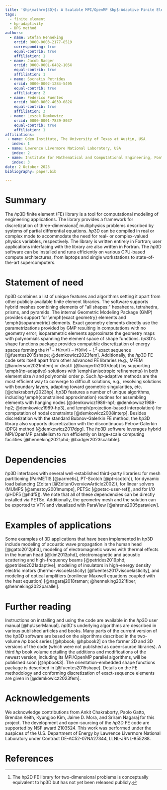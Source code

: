```yaml
---
title: '$hp\mathrm{3D}$: A Scalable MPI/OpenMP $hp$-Adaptive Finite Element Software Library for Complex Multiphysics Applications'
tags:
  - finite element
  - hp-adaptivity
  - DPG method
authors:
  - name: Stefan Henneking
    orcid: 0000-0003-2177-8519
    corresponding: true
    equal-contrib: true
    affiliation: 1
  - name: Jacob Badger
    orcid: 0000-0001-6482-105X
    equal-contrib: true
    affiliation: 1
  - name: Socratis Petrides
    orcid: 0000-0002-1284-5495
    equal-contrib: true
    affiliation: 2
  - name: Federico Fuentes
    orcid: 0000-0002-4039-082X
    equal-contrib: true
    affiliation: 3
  - name: Leszek Demkowicz
    orcid: 0000-0001-7839-8037
    equal-contrib: true
    affiliation: 1
affiliations:
 - name: Oden Institute, The University of Texas at Austin, USA
   index: 1
 - name: Lawrence Livermore National Laboratory, USA
   index: 2
 - name: Institute for Mathematical and Computational Engineering, Pontificia Universidad Católica de Chile, Chile
   index: 3
date: 2 October 2023
bibliography: paper.bib

---
```


# Summary

The $hp\mathrm{3D}$ finite element (FE) library is a tool for computational modeling of engineering applications. The library provides a framework for discretization of three-dimensional[^1] multiphysics problems described by systems of partial differential equations. $hp\mathrm{3D}$ can be compiled in real or complex mode to accommodate the need for real- or complex-valued physics variables, respectively. The library is written entirely in Fortran; user applications interfacing with the library are also written in Fortran. The $hp\mathrm{3D}$ software can be installed and runs efficiently on various CPU-based compute architectures, from laptops and single workstations to state-of-the-art supercomputers.

[^1]: The hp2D FE library for two-dimensional problems is conceptually equivalent to hp3D but has not yet been released publicly.

# Statement of need

$hp\mathrm{3D}$ combines a list of unique features and algorithms setting it apart from other publicly available finite element libraries. The software supports hybrid meshes combining elements of "all shapes:" hexahedra, tetrahedra, prisms, and pyramids. The internal Geometric Modeling Package (GMP) provides support for \emph{exact geometry} elements and \emph{isoparametric} elements. Exact geometry elements directly use the parametrizations provided by GMP resulting in computations with no geometry error; isoparametric elements approximate the geometry maps with polynomials spanning the element space of shape functions. $hp\mathrm{3D}$'s shape functions package provides compatible discretization of energy spaces forming the $H^1-H(\text{curl})-H(\text{div})-L^2$ exact sequence [@fuentes2015shape; @demkowicz2023fem]. Additionally, the $hp\mathrm{3D}$ FE code sets itself apart from other advanced FE libraries (e.g., MFEM [@anderson2021mfem] or deal.II [@bangerth2007deal]) by supporting \emph{$hp$-adaptive} solutions with \emph{anisotropic refinements} in both element size $h$ and polynomial order $p$. Such $hp$-adaptive methods are the most efficient way to converge to difficult solutions, e.g., resolving solutions with boundary layers, adapting toward geometric singularities, etc. [@chakraborty2023hp]. $hp\mathrm{3D}$ features a number of unique algorithms, including \emph{constrained approximation} routines for assembling elements with hanging nodes [@demkowicz1989-hp1; @demkowicz1989-hp2; @demkowicz1989-hp3], and \emph{projection-based interpolation} for computation of nodal constraints [@demkowicz2008interp]. Besides discretization with the standard Bubnov-Galerkin FE method, the $hp\mathrm{3D}$ library also supports discretization with the discontinuous Petrov-Galerkin (DPG) method [@demkowicz2017dpg]. The $hp\mathrm{3D}$ software leverages hybrid MPI/OpenMP parallelism to run efficiently on large-scale computing facilities [@henneking2021phd; @badger2023scalable].

# Dependencies

$hp\mathrm{3D}$ interfaces with several well-established third-party libraries: for mesh partitioning (ParMETIS [@parmetis], PT-Scotch [@pt-scotch]), for dynamic load balancing (Zoltan [@ZoltanOverviewArticle2002]), for linear solvers (MUMPS [@amestoy2001mumps], PETSc [@petsc-user-ref]), and for I/O (pHDF5 [@hdf5]). We note that all of these dependencies can be directly installed via PETSc. Additionally, the geometry mesh and the solution can be exported to VTK and visualized with ParaView [@ahrens2005paraview].

# Examples of applications

Some examples of 3D applications that have been implemented in $hp\mathrm{3D}$ include modeling of acoustic wave propagation in the human head [@gatto2012phd], modeling of electromagnetic waves with thermal effects in the human head [@kim2013phd], electromagnetic and acoustic scattering and high-frequency beams [@petrides2019phd; @petrides2021adaptive], modeling of insulators in high-energy density electric motors (thermo-viscoelasticity) [@fuentes2017viscoelasticity], and modeling of optical amplifiers (nonlinear Maxwell equations coupled with the heat equation) [@nagaraj2018raman; @henneking2021fiber; @henneking2022parallel].

# Further reading

Instructions on installing and using the code are available in the $hp\mathrm{3D}$ user manual [@hpUserManual]. $hp\mathrm{3D}$'s underlying algorithms are described in various published articles and books. Many parts of the current version of the $hp\mathrm{3D}$ software are based on the algorithms described in the two-volume $hp$ book series [@hpbook; @hpbook2] on the former 2D and 3D versions of the code (which were not published as open-source libraries). A third $hp$ book volume detailing the additions and modifications of the newest version, including its MPI/OpenMP parallel algorithms, will be published soon [@hpbook3]. The orientation-embedded shape functions package is described in [@fuentes2015shape]. Details on the FE methodology and conforming discretization of exact-sequence elements are given in [@demkowicz2023fem].

# Acknowledgements

We acknowledge contributions from Ankit Chakraborty, Paolo Gatto, Brendan Keith, Kyungjoo Kim, Jaime D. Mora, and Sriram Nagaraj for this project. The development and open-sourcing of the $hp\mathrm{3D}$ FE code are supported by NSF award 2103524. This work was performed under the auspices of the U.S. Department of Energy by Lawrence Livermore National Laboratory under Contract DE-AC52-07NA27344, LLNL-JRNL-855288.

# References

